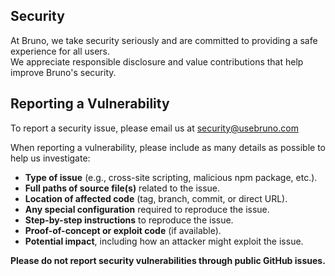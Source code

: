 ## Security  

At Bruno, we take security seriously and are committed to providing a safe experience for all users.  
We appreciate responsible disclosure and value contributions that help improve Bruno's security.  


## Reporting a Vulnerability  

To report a security issue, please email us at [security@usebruno.com](mailto:security@usebruno.com)

When reporting a vulnerability, please include as many details as possible to help us investigate:  

- **Type of issue** (e.g., cross-site scripting, malicious npm package, etc.).  
- **Full paths of source file(s)** related to the issue.  
- **Location of affected code** (tag, branch, commit, or direct URL).  
- **Any special configuration** required to reproduce the issue.  
- **Step-by-step instructions** to reproduce the issue.  
- **Proof-of-concept or exploit code** (if available).  
- **Potential impact**, including how an attacker might exploit the issue.  


**Please do not report security vulnerabilities through public GitHub issues.**  

